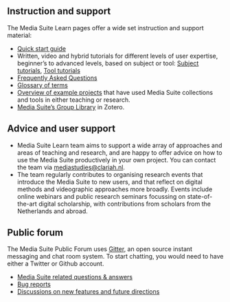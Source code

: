 ## Instruction and support

The Media Suite Learn pages offer a wide set instruction and support material:

* [Quick start guide](https://mediasuite.clariah.nl/documentation/quick-start-guide)
* Written, video and hybrid tutorials for different levels of user expertise, beginner’s to advanced levels, based on subject or tool: [Subject tutorials](https://mediasuite.clariah.nl/learn/subject-tutorials), [Tool tutorials](https://mediasuite.clariah.nl/learn/tool-tutorials)
* [Frequently Asked Questions](https://mediasuite.clariah.nl/documentation/faq)
* [Glossary of terms](https://mediasuite.clariah.nl/documentation/glossary)
* [Overview of example projects](https://mediasuite.clariah.nl/learn/example-projects) that have used Media Suite collections and tools in either teaching or research.
* [Media Suite’s Group Library](https://www.zotero.org/groups/2288915/clariah_media_suite_research_and_dissemination_outputs/library) in Zotero.

## Advice and user support

* Media Suite Learn team aims to support a wide array of approaches and areas of teaching and research, and are happy to offer advice on how to use the Media Suite productively in your own project. You can contact the team via <mediastudies@clariah.nl>.
* The team regularly contributes to organising research events that introduce the Media Suite to new users, and that reflect on digital methods and videographic approaches more broadly. Events include online webinars and public research seminars focussing on state-of-the-art digital scholarship, with contributions from scholars from the Netherlands and abroad.

## Public forum

The Media Suite Public Forum uses [Gitter](https://en.wikipedia.org/wiki/Gitter), an open source instant messaging and chat room system. To start chatting, you would need to have either a Twitter or Github account.

* [Media Suite related questions & answers](https://gitter.im/beeldengeluid/mediasuite-qaa)
* [Bug reports](https://gitter.im/beeldengeluid/mediasuite-bugreports)
* [Discussions on new features and future directions](https://gitter.im/beeldengeluid/mediasuite-bugreports)

